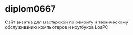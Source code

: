 # diplom0667
Сайт визитка для мастерской по ремонту и техническому обслуживанию компьютеров и ноутбуков LosPC
